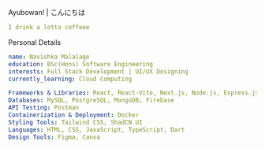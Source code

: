 <p>Ayubowan! | こんにちは</p>

```yaml
I drink a lotta coffeee
```
<p>Personal Details</p>

```yaml
name: Navishka Malalage
education: BSc(Hons) Software Engineering
interests: Full Stack Development | UI/UX Designing
currently_learning: Cloud Computing  
```
```yaml
Frameworks & Libraries: React, React-Vite, Next.js, Node.js, Express.js  
Databases: MySQL, PostgreSQL, MongoDB, Firebase  
API Testing: Postman  
Containerization & Deployment: Docker
Styling Tools: Tailwind CSS, ShadCN UI
Languages: HTML, CSS, JavaScript, TypeScript, Dart
Design Tools: Figma, Canva  
```

 














